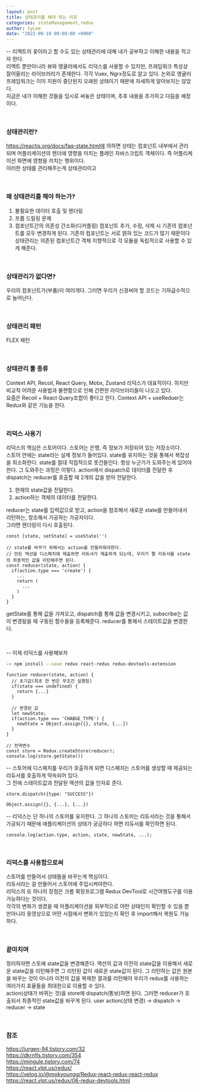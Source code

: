 ```yaml
---
layout: post
title: 상태관리를 해야 하는 이유
categories: stateManagement,redux
author: tyLee
date: "2022-09-19 09:00:00 +0900"
---
```


-- 리액트의 꽃이라고 할 수도 있는 상태관리에 대해 내가 공부하고 이해한 내용을 적고자 한다.   
리액트 뿐만아니라 뷰와 앵귤러에서도 리덕스를 사용할 수 있지만, 프레임워크 특성상 잘어울리는 라이브러리가 존재한다. 각각 Vuex, Ngrx정도로 알고 있다.
논외로 앵귤러 프레임워크는 이미 지원이 중단된지 오래된 상태이기 때문에 자세하게 알아보지는 않았다.  
지금은 내가 이해한 것들을 임시로 써놓은 상태이며, 추후 내용을 추가하고 다듬을 예정이다.

<br>

### 상태관리란?
https://reactjs.org/docs/faq-state.html에 의하면 
상태는 컴포넌트 내부에서 관리되며 어플리케이션의 렌더에 영향을 미치는 플레인 자바스크립트 객체이다. 즉 어플리케이션 화면에 영향을 끼치는 행위이다.   
이러한 상태를 관리해주는게 상태관리이고 

<br>

### 왜 상태관리를 해야 하는가?
1. 불필요한 데이터 호출 및 렌더링
2. 프롭 드릴링 문제
3. 컴포넌트간의 의존성 간소화(디커플링)
컴포넌트 추가, 수정, 삭제 시 기존의 컴포넌트를 모두 변경하게 된다. 기존의 컴포넌트는 서로 얽혀 있는 코드가 많기 때문이다  
상태관리는 의존된 컴포넌트간 객체 지향적으로 각 모듈을 독립적으로 사용할 수 있게 해준다.

<br>

### 상태관리가 없다면?
우리의 컴포넌트가(부품)이 여러개다. 그러면 우리가 신경써야 할 코드는 기하급수적으로 늘어난다.   

<br>

### 상태관리 패턴
FLEX 패턴

<br>

### 상태관리 툴 종류
Context API, Recoil, React Query, Mobx, Zustand
리덕스가 대표적이다. 하지만 비교적 어려운 사용법과 불편함으로 인해 간편한 라이브러리들이 나오고 있다.   
요즘은 Recoil + React Query조합이 좋다고 한다.
Context API + useReduer는 Redux와 같은 기능을 한다.

<br>

### 리덕스 사용기
리덕스의 핵심은 스토어이다. 스토어는 은행, 즉 정보가 저장되어 있는 저장소이다.   
스토어 안에는 state라는 실제 정보가 들어있다. state를 유지하는 것을 통해서 복잡성을 최소화한다. 
state를 절대 직접적으로 못건들인다. 항상 누군가가 도와주는게 있어야한다. 그 도와주는 과정은 이렇다.
action에서 dispatch로 데이터를 전달한 후 dispatch는 reducer를 호출할 때 2개의 값을 받아 전달한다.

1. 현재의 state값을 전달한다.
2. action하는 객체의 데이터를 전달한다.

reducer는 state를 입력값으로 받고, action을 참조해서 새로운 state를 만들어내서 리턴하는, 창조해서 가공하는 가공자이다.   
그러면 렌더링이 다시 호출된다. 

 
```tsx
const [state, setState] = useState('')

// state를 바꾸기 위해서는 action을 만들어줘야한다.
// 만든 액션을 디스패치에 제출하면 리듀서가 제출하게 되는데, 우리가 짤 리듀서를 state의 최종적인 값을 리턴해주면 된다.
const reducer(state, action) {
  if(action.type === 'create') {
    ...
    return (
      ...
    )
  }
}   
```

getState를 통해 값을 가져오고,
dispatch를 통해 값을 변경시키고,
subscribe는 값이 변경됬을 때 구동된 함수들을 등록해준다.
reducer를 통해서 스테이트값을 변경한다.

<br>

-- 이제 리덕스를 사용해보자
```bash
-> npm install --save redux react-redux redux-devtools-extension
```

```tsx
function reducer(state, action) {
  // 초기값(최초 한 번은 무조건 실행함)
  if(state === undefined) {
    return {...}
  }

  // 변경된 값
  let newState;
  if(action.type === 'CHABGE_TYPE') {
    newState = Object.assign({}, state, {...})
  }
}
 
// 전역변수
const store = Redux.createStore(reducer);
console.log(store.getState())

```

-- 스토어에 디스패치를 우리가 호출하게 되면 디스패치는 스토어를 생성할 때 제공되는 리듀서를 호출하게 약속되어 있다.   
그 전에 스테이트값과 전달된 액션의 값을 인자로 준다.
```tsx
store.dispatch({type: "SUCCESS"})

Object.assign({}, {...}, {...})
```

-- 리덕스는 단 하나의 스토어를 유지한다. 그 하나의 스토어는 리듀서라는 것을 통해서 가공되기 때문에 애플리케이션의 상태가 궁금하다 하면 리듀서를 확인하면 된다.
```tsx
console.log(action.type, action, state, newState, ...);
```

<br>

### 리덕스를 사용함으로써
스토어를 만들어서 상태들을 바꾸는게 핵심이다.   
리듀서라는 걸 만들어서 스토어에 주입시켜야한다.   
리덕스의 또 하나의 장점은 크롬 확장프로그램 Redux DevTool로 시간여행도구를 이용가능하다는 것이다.   
각각의 변화가 생겼을 때 어플리케이션을 외부적으로 어떤 상태인지 확인할 수 있을 뿐만아니라 동영상으로 어떤 시점에서 변화가 있었는지 확인 후 import해서 복원도 가능하다.

<br>

### 끝마치며
정리하자면 스토에 state값을 변경해준다. 액션의 값과 이전의 state값을 이용해서 새로운 state값을 리턴해주면 그 리턴된 값이 새로운 state값이 된다. 그 리턴하는 값은 원본을 바꾸는 것이 아니라 이전의 값을 복제한 결과를 리턴해야 우리가 redux를 사용하는 여러가지 효율들을 최대한으로 이용할 수 있다.   
action(상태가 바뀌는 것)을 store에 dispatch(통보)하면 된다. 그러면 reducer가 호출되서 최종적인 state값을 바꾸게 된다.
user action(상태 변경) -> dispatch -> reducer -> state

<br>

### 참조
https://jurgen-94.tistory.com/32  
https://dkrnfls.tistory.com/354  
https://mingule.tistory.com/74  
https://react.vlpt.us/redux/  
https://velog.io/@mokyoungg/Redux-react-redux-react-redux  
https://react.vlpt.us/redux/06-redux-devtools.html